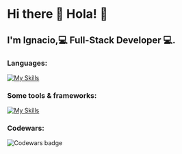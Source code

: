 # Hi there 👋 Hola! 👋

## I'm Ignacio,💻 Full-Stack Developer 💻.

### Languages:

[![My Skills](https://skills.thijs.gg/icons?i=js,html,css,py)](https://skills.thijs.gg)

### Some tools & frameworks:

[![My Skills](https://skills.thijs.gg/icons?i=nodejs,postgres,react,figma)](https://skills.thijs.gg)

### Codewars:

![Codewars badge](https://www.codewars.com/users/nacho503/badges "Code wars badge")
<!--
**nacho503/nacho503** is a ✨ _special_ ✨ repository because its `README.md` (this file) appears on your GitHub profile.

Here are some ideas to get you started:

- 🔭 I’m currently working on ...
- 🌱 I’m currently learning ...
- 👯 I’m looking to collaborate on ...
- 🤔 I’m looking for help with ...
- 💬 Ask me about ...
- 📫 How to reach me: ...
- 😄 Pronouns: ...
- ⚡ Fun fact: ...
-->
